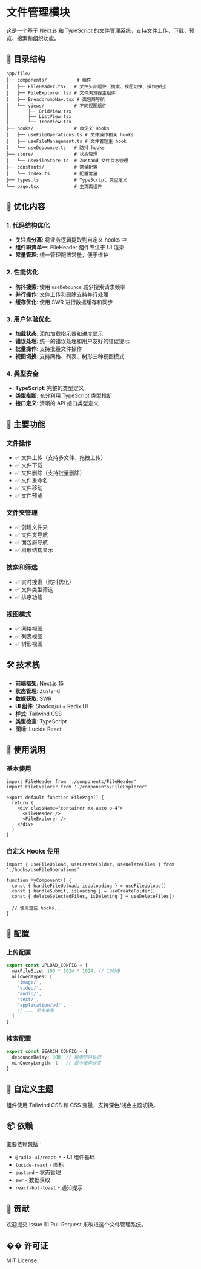 # 文件管理模块

这是一个基于 Next.js 和 TypeScript 的文件管理系统，支持文件上传、下载、预览、搜索和组织功能。

## 📁 目录结构

```
app/file/
├── components/           # 组件
│   ├── FileHeader.tsx   # 文件头部组件（搜索、视图切换、操作按钮）
│   ├── FileExplorer.tsx # 文件浏览器主组件
│   ├── BreadcrumbNav.tsx # 面包屑导航
│   └── views/           # 不同视图组件
│       ├── GridView.tsx
│       ├── ListView.tsx
│       └── TreeView.tsx
├── hooks/               # 自定义 Hooks
│   ├── useFileOperations.ts # 文件操作相关 hooks
│   ├── useFileManagement.ts # 文件管理主 hook
│   └── useDebounce.ts   # 防抖 hooks
├── store/               # 状态管理
│   └── useFileStore.ts  # Zustand 文件状态管理
├── constants/           # 常量配置
│   └── index.ts         # 配置常量
├── types.ts             # TypeScript 类型定义
└── page.tsx             # 主页面组件
```

## 🚀 优化内容

### 1. 代码结构优化
- **关注点分离**: 将业务逻辑提取到自定义 hooks 中
- **组件职责单一**: FileHeader 组件专注于 UI 渲染
- **常量管理**: 统一管理配置常量，便于维护

### 2. 性能优化
- **防抖搜索**: 使用 `useDebounce` 减少搜索请求频率
- **并行操作**: 文件上传和删除支持并行处理
- **缓存优化**: 使用 SWR 进行数据缓存和同步

### 3. 用户体验优化
- **加载状态**: 添加加载指示器和进度显示
- **错误处理**: 统一的错误处理和用户友好的错误提示
- **批量操作**: 支持批量文件操作
- **视图切换**: 支持网格、列表、树形三种视图模式

### 4. 类型安全
- **TypeScript**: 完整的类型定义
- **类型推断**: 充分利用 TypeScript 类型推断
- **接口定义**: 清晰的 API 接口类型定义

## 🎯 主要功能

### 文件操作
- ✅ 文件上传（支持多文件、拖拽上传）
- ✅ 文件下载
- ✅ 文件删除（支持批量删除）
- ✅ 文件重命名
- ✅ 文件移动
- ✅ 文件预览

### 文件夹管理
- ✅ 创建文件夹
- ✅ 文件夹导航
- ✅ 面包屑导航
- ✅ 树形结构显示

### 搜索和筛选
- ✅ 实时搜索（防抖优化）
- ✅ 文件类型筛选
- ✅ 排序功能

### 视图模式
- ✅ 网格视图
- ✅ 列表视图
- ✅ 树形视图

## 🛠️ 技术栈

- **前端框架**: Next.js 15
- **状态管理**: Zustand
- **数据获取**: SWR
- **UI 组件**: Shadcn/ui + Radix UI
- **样式**: Tailwind CSS
- **类型检查**: TypeScript
- **图标**: Lucide React

## 📝 使用说明

### 基本使用

```tsx
import FileHeader from './components/FileHeader'
import FileExplorer from './components/FileExplorer'

export default function FilePage() {
  return (
    <div className="container mx-auto p-4">
      <FileHeader />
      <FileExplorer />
    </div>
  )
}
```

### 自定义 Hooks 使用

```tsx
import { useFileUpload, useCreateFolder, useDeleteFiles } from './hooks/useFileOperations'

function MyComponent() {
  const { handleFileUpload, isUploading } = useFileUpload()
  const { handleSubmit, isLoading } = useCreateFolder()
  const { deleteSelectedFiles, isDeleting } = useDeleteFiles()
  
  // 使用这些 hooks...
}
```

## 🔧 配置

### 上传配置

```typescript
export const UPLOAD_CONFIG = {
  maxFileSize: 100 * 1024 * 1024, // 100MB
  allowedTypes: [
    'image/', 
    'video/', 
    'audio/', 
    'text/', 
    'application/pdf',
    // ... 更多类型
  ]
}
```

### 搜索配置

```typescript
export const SEARCH_CONFIG = {
  debounceDelay: 300, // 搜索防抖延迟
  minQueryLength: 1   // 最小搜索长度
}
```

## 🎨 自定义主题

组件使用 Tailwind CSS 和 CSS 变量，支持深色/浅色主题切换。

## 📦 依赖

主要依赖包括：
- `@radix-ui/react-*` - UI 组件基础
- `lucide-react` - 图标
- `zustand` - 状态管理
- `swr` - 数据获取
- `react-hot-toast` - 通知提示

## 🤝 贡献

欢迎提交 Issue 和 Pull Request 来改进这个文件管理系统。

## �� 许可证

MIT License 